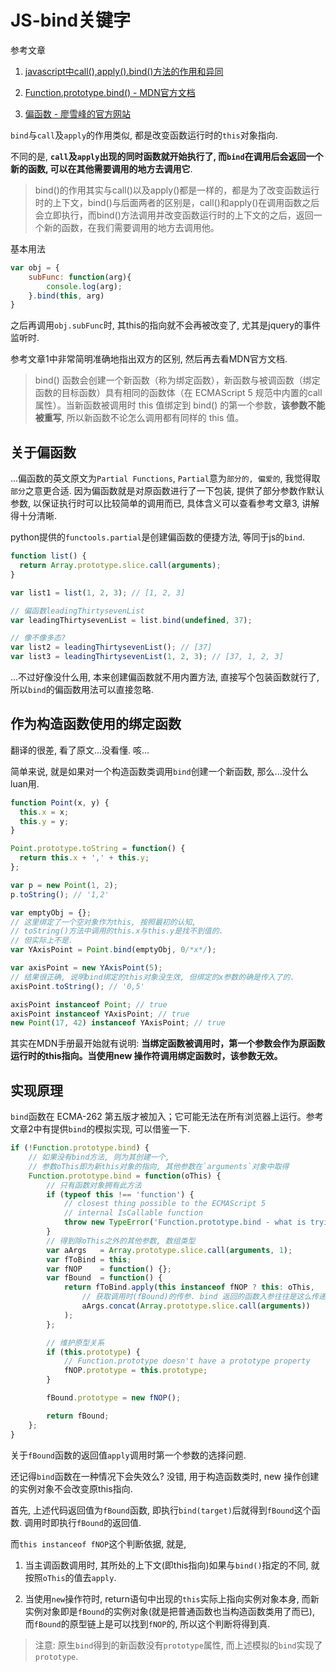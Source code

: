 # JS-bind关键字

参考文章

1. [javascript中call(),apply().bind()方法的作用和异同](https://segmentfault.com/a/1190000011569075)

2. [Function.prototype.bind() - MDN官方文档](https://developer.mozilla.org/zh-CN/docs/Web/JavaScript/Reference/Global_Objects/Function/bind)

3. [偏函数 - 廖雪峰的官方网站](https://www.liaoxuefeng.com/wiki/001374738125095c955c1e6d8bb493182103fac9270762a000/001386819893624a7edc0e3e3df4d5d852a352b037c93ec000)

`bind`与`call`及`apply`的作用类似, 都是改变函数运行时的`this`对象指向.

不同的是, **`call`及`apply`出现的同时函数就开始执行了, 而`bind`在调用后会返回一个新的函数, 可以在其他需要调用的地方去调用它**.

> bind()的作用其实与call()以及apply()都是一样的，都是为了改变函数运行时的上下文，bind()与后面两者的区别是，call()和apply()在调用函数之后会立即执行，而bind()方法调用并改变函数运行时的上下文的之后，返回一个新的函数，在我们需要调用的地方去调用他。


基本用法

```js
var obj = {
    subFunc: function(arg){
        console.log(arg);
    }.bind(this, arg)
}
```

之后再调用`obj.subFunc`时, 其this的指向就不会再被改变了, 尤其是jquery的事件监听时.

参考文章1中非常简明准确地指出双方的区别, 然后再去看MDN官方文档.

> bind() 函数会创建一个新函数（称为绑定函数），新函数与被调函数（绑定函数的目标函数）具有相同的函数体（在 ECMAScript 5 规范中内置的call属性）。当新函数被调用时 this 值绑定到 bind() 的第一个参数，**该参数不能被重写**, 所以新函数不论怎么调用都有同样的 this 值。

## 关于偏函数

...偏函数的英文原文为`Partial Functions`, `Partial`意为`部分的, 偏爱的`, 我觉得取`部分`之意更合适. 因为偏函数就是对原函数进行了一下包装, 提供了部分参数作默认参数, 以保证执行时可以比较简单的调用而已, 具体含义可以查看参考文章3, 讲解得十分清晰.

python提供的`functools.partial`是创建偏函数的便捷方法, 等同于js的`bind`.

```js
function list() {
  return Array.prototype.slice.call(arguments);
}

var list1 = list(1, 2, 3); // [1, 2, 3]

// 偏函数leadingThirtysevenList
var leadingThirtysevenList = list.bind(undefined, 37);

// 像不像多态?
var list2 = leadingThirtysevenList(); // [37]
var list3 = leadingThirtysevenList(1, 2, 3); // [37, 1, 2, 3]
```

...不过好像没什么用, 本来创建偏函数就不用内置方法, 直接写个包装函数就行了, 所以`bind`的偏函数用法可以直接忽略.

## 作为构造函数使用的绑定函数

翻译的很差, 看了原文...没看懂. 咳...

简单来说, 就是如果对一个构造函数类调用`bind`创建一个新函数, 那么...没什么luan用.

```js
function Point(x, y) {
  this.x = x;
  this.y = y;
}

Point.prototype.toString = function() { 
  return this.x + ',' + this.y; 
};

var p = new Point(1, 2);
p.toString(); // '1,2'

var emptyObj = {};
// 这里绑定了一个空对象作为this, 按照最初的认知, 
// toString()方法中调用的this.x与this.y是找不到值的. 
// 但实际上不是.
var YAxisPoint = Point.bind(emptyObj, 0/*x*/);

var axisPoint = new YAxisPoint(5);
// 结果很正确, 说明bind绑定的this对象没生效, 但绑定的x参数的确是传入了的.
axisPoint.toString(); // '0,5'      

axisPoint instanceof Point; // true
axisPoint instanceof YAxisPoint; // true
new Point(17, 42) instanceof YAxisPoint; // true
```

其实在MDN手册最开始就有说明: **当绑定函数被调用时，第一个参数会作为原函数运行时的this指向。当使用new 操作符调用绑定函数时，该参数无效。**

## 实现原理

`bind`函数在 ECMA-262 第五版才被加入；它可能无法在所有浏览器上运行。参考文章2中有提供`bind`的模拟实现, 可以借鉴一下.

```js
if (!Function.prototype.bind) {
    // 如果没有bind方法, 则为其创建一个,
    // 参数oThis即为新this对象的指向, 其他参数在`arguments`对象中取得
    Function.prototype.bind = function(oThis) {
        // 只有函数对象拥有此方法
        if (typeof this !== 'function') {
            // closest thing possible to the ECMAScript 5
            // internal IsCallable function
            throw new TypeError('Function.prototype.bind - what is trying to be bound is not callable');
        }
        // 得到除oThis之外的其他参数, 数组类型
        var aArgs   = Array.prototype.slice.call(arguments, 1);
        var fToBind = this;
        var fNOP    = function() {};
        var fBound  = function() {
            return fToBind.apply(this instanceof fNOP ? this: oThis,
                // 获取调用时(fBound)的传参. bind 返回的函数入参往往是这么传递的
                aArgs.concat(Array.prototype.slice.call(arguments))
            );
        };

        // 维护原型关系
        if (this.prototype) {
            // Function.prototype doesn't have a prototype property
            fNOP.prototype = this.prototype; 
        }

        fBound.prototype = new fNOP();

        return fBound;
    };
}
```

关于`fBound`函数的返回值`apply`调用时第一个参数的选择问题.

还记得`bind`函数在一种情况下会失效么? 没错, 用于构造函数类时, new 操作创建的实例对象不会改变原this指向.

首先, 上述代码返回值为`fBound`函数, 即执行`bind(target)`后就得到`fBound`这个函数. 调用时即执行`fBound`的返回值.

而`this instanceof fNOP`这个判断依据, 就是, 

1. 当主调函数调用时, 其所处的上下文(即this指向)如果与`bind()`指定的不同, 就按照`oThis`的值去`apply`.

2. 当使用`new`操作符时, return语句中出现的`this`实际上指向实例对象本身, 而新实例对象即是`fBound`的实例对象(就是把普通函数也当构造函数类用了而已), 而`fBound`的原型链上是可以找到`fNOP`的, 所以这个判断将得到真.

> 注意: 原生`bind`得到的新函数没有`prototype`属性, 而上述模拟的`bind`实现了`prototype`.